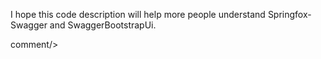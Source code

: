 I hope this code description will help more people understand Springfox-Swagger and SwaggerBootstrapUi.


 
 <icp/> 
 comment/> 
 
 
 
 